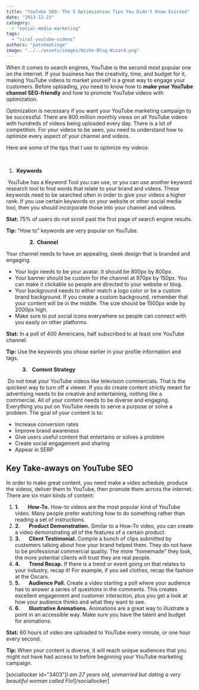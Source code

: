 ```yaml
---
title: "YouTube SEO: The 5 Optimization Tips You Didn't Know Existed"
date: "2013-12-23"
category: 
  - "social-media-marketing"
tags: 
  - "viral-youtube-videos"
authors: "patohmahinge"
image: "../../assets/images/Niche-Blog-Wizard.png"
---
```


When it comes to search engines, YouTube is the second most popular one on the internet. If your business has the creativity, time, and budget for it, making YouTube videos to market yourself is a great way to engage your customers. Before uploading, you need to know how to **make your YouTube channel SEO-friendly** and how to promote YouTube videos with optimization.

Optimization is necessary if you want your YouTube marketing campaign to be successful. There are 800 million monthly views on all YouTube videos with hundreds of videos being uploaded every day. There is a lot of competition. For your videos to be seen, you need to understand how to optimize every aspect of your channel and videos.

Here are some of the tips that I use to optimize my videos:

 

1.  **Keywords**

 YouTube has a Keyword Tool you can use, or you can use another keyword research tool to find words that relate to your brand and videos. These keywords need to be searched often in order to give your videos a higher rank. If you use certain keywords on your website or other social media tool, then you should incorporate those into your channel and videos.

**Stat:** 75% of users do not scroll past the first page of search engine results.

**Tip:** “How to” keywords are very popular on YouTube.

                **2.  Channel**

Your channel needs to have an appealing, sleek design that is branded and engaging.

- Your logo needs to be your avatar. It should be 800px by 800px.
- Your banner should be custom for the channel at 970px by 150px. You can make it clickable so people are directed to your website or blog.
- Your background needs to either match a logo color or be a custom brand background. If you create a custom background, remember that your content will be in the middle. The size should be 1500px wide by 2000px high.
- Make sure to put social icons everywhere so people can connect with you easily on other platforms.

**Stat:** In a poll of 400 Americans, half subscribed to at least one YouTube channel.

**Tip:** Use the keywords you chose earlier in your profile information and tags.

           **3.    Content Strategy**

 Do not treat your YouTube videos like television commercials. That is the quickest way to turn off a viewer. If you do create content strictly meant for advertising needs to be creative and entertaining, nothing like a commercial. All of your content needs to be diverse and engaging. Everything you put on YouTube needs to serve a purpose or solve a problem. The goal of your content is to:

- Increase conversion rates
- Improve brand awareness
- Give users useful content that entertains or solves a problem
- Create social engagement and sharing
- Appear in SERP

## Key Take-aways on YouTube SEO

In order to make great content, you need make a video schedule, produce the videos, deliver them to YouTube, then promote them across the internet. There are six main kinds of content:

1. **1.**      **How-To.** How-to videos are the most popular kind of YouTube video. Many people prefer watching how to do something rather than reading a set of instructions.
2. **2.**      **Product Demonstration.** Similar to a How-To video, you can create a video demonstrating all of the features of a certain product.
3. **3.**      **Client Testimonial.** Compile a bunch of clips submitted by customers talking about how your brand helped them. They do not have to be professional commercial quality. The more “homemade” they look, the more potential clients will trust they are real people.
4. **4.**      **Trend Recap.** If there is a trend or event going on that relates to your industry, recap it! For example, if you sell clothes, recap the fashion at the Oscars.
5. **5.**      **Audience Poll.** Create a video starting a poll where your audience has to answer a series of questions in the comments. This creates excellent engagement and customer interaction, plus you get a look at how your audience thinks and what they want to see.
6. **6.**      **Illustrative Animations.** Animations are a great way to illustrate a point in an accessible way. Make sure you have the talent and budget for animations.

**Stat:** 60 hours of video are uploaded to YouTube every minute, or one hour every second.

**Tip:** When your content is diverse, it will reach unique audiences that you might not have had access to before beginning your YouTube marketing campaign.

\[sociallocker id="3403"\]_I am 27 years old, unmarried but dating a very beautiful woman called Flo!_\[/sociallocker\]
